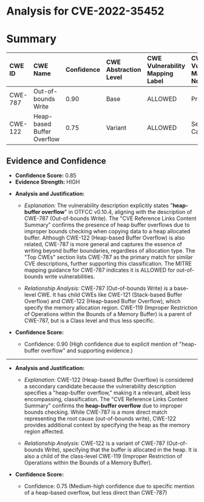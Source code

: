 # Analysis for CVE-2022-35452

# Summary
| CWE ID  | CWE Name                      | Confidence | CWE Abstraction Level | CWE Vulnerability Mapping Label | CWE-Vulnerability Mapping Notes |
| :-------- | :---------------------------- | :--------- | :-------------------- | :------------------------------ | :------------------------------ |
| CWE-787 | Out-of-bounds Write         | 0.90       | Base                  | ALLOWED                       | Primary CWE                     |
| CWE-122 | Heap-based Buffer Overflow | 0.75        | Variant                  | ALLOWED                       | Secondary Candidate                    |

## Evidence and Confidence

*   **Confidence Score:** 0.85
*   **Evidence Strength:** HIGH

- **Analysis and Justification:**
  - *Explanation:* The vulnerability description explicitly states "**heap-buffer overflow**" in OTFCC v0.10.4, aligning with the description of CWE-787 (Out-of-bounds Write). The "CVE Reference Links Content Summary" confirms the presence of heap buffer overflows due to improper bounds checking when copying data to a heap allocated buffer. Although CWE-122 (Heap-based Buffer Overflow) is also related, CWE-787 is more general and captures the essence of writing beyond buffer boundaries, regardless of allocation type. The "Top CWEs" section lists CWE-787 as the primary match for similar CVE descriptions, further supporting this classification. The MITRE mapping guidance for CWE-787 indicates it is ALLOWED for out-of-bounds write vulnerabilities.

  - *Relationship Analysis:* CWE-787 (Out-of-bounds Write) is a base-level CWE. It has child CWEs like CWE-121 (Stack-based Buffer Overflow) and CWE-122 (Heap-based Buffer Overflow), which specify the memory allocation region. CWE-119 (Improper Restriction of Operations within the Bounds of a Memory Buffer) is a parent of CWE-787, but is a Class level and thus less specific.

- **Confidence Score:**
  - Confidence: 0.90 (High confidence due to explicit mention of "heap-buffer overflow" and supporting evidence.)

---
- **Analysis and Justification:**
  - *Explanation:* CWE-122 (Heap-based Buffer Overflow) is considered a secondary candidate because the vulnerability description specifies a "heap-buffer overflow," making it a relevant, albeit less encompassing, classification. The "CVE Reference Links Content Summary" confirms the **heap-buffer overflow** due to improper bounds checking. While CWE-787 is a more direct match representing the root cause (out-of-bounds write), CWE-122 provides additional context by specifying the heap as the memory region affected.

  - *Relationship Analysis:* CWE-122 is a variant of CWE-787 (Out-of-bounds Write), specifying that the buffer is allocated in the heap. It is also a child of the class-level CWE-119 (Improper Restriction of Operations within the Bounds of a Memory Buffer).

- **Confidence Score:**
  - Confidence: 0.75 (Medium-high confidence due to specific mention of a heap-based overflow, but less direct than CWE-787)